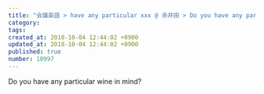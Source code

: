```yaml
---
title: "会議英語 > have any particular xxx @ 赤井田 > Do you have any particular wine in mind? 2013-12-15"
category: 
tags: 
created_at: 2018-10-04 12:44:02 +0900
updated_at: 2018-10-04 12:44:02 +0900
published: true
number: 10997
---
```


Do you have any particular wine in mind?
